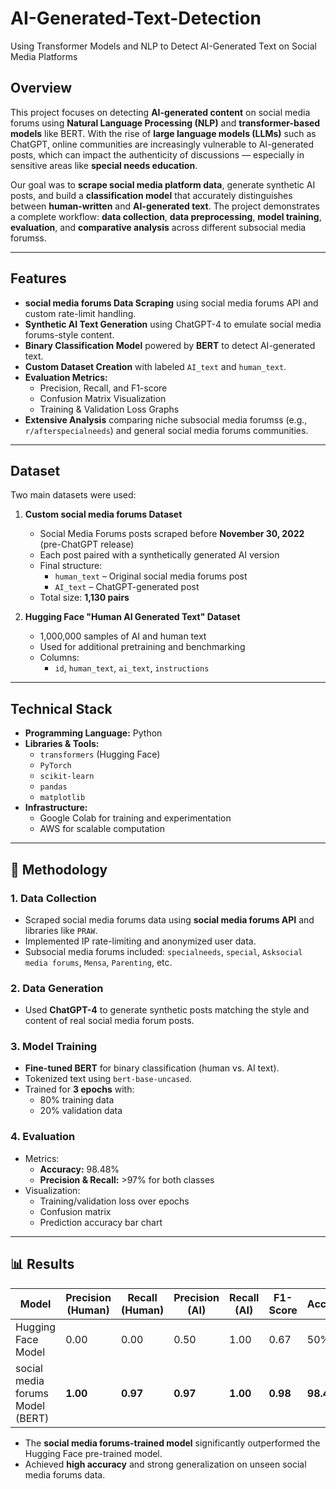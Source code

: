 # AI-Generated-Text-Detection
Using Transformer Models and NLP to Detect AI-Generated Text on Social Media Platforms


## Overview
This project focuses on detecting **AI-generated content** on social media forums using **Natural Language Processing (NLP)** and **transformer-based models** like BERT. With the rise of **large language models (LLMs)** such as ChatGPT, online communities are increasingly vulnerable to AI-generated posts, which can impact the authenticity of discussions — especially in sensitive areas like **special needs education**.  

Our goal was to **scrape social media platform data**, generate synthetic AI posts, and build a **classification model** that accurately distinguishes between **human-written** and **AI-generated text**. The project demonstrates a complete workflow: **data collection**, **data preprocessing**, **model training**, **evaluation**, and **comparative analysis** across different subsocial media forumss.

---

##  Features
- **social media forums Data Scraping** using social media forums API and custom rate-limit handling.  
- **Synthetic AI Text Generation** using ChatGPT-4 to emulate social media forums-style content.  
- **Binary Classification Model** powered by **BERT** to detect AI-generated text.  
- **Custom Dataset Creation** with labeled `AI_text` and `human_text`.  
- **Evaluation Metrics:**
  - Precision, Recall, and F1-score
  - Confusion Matrix Visualization
  - Training & Validation Loss Graphs
- **Extensive Analysis** comparing niche subsocial media forumss (e.g., `r/afterspecialneeds`) and general social media forums communities.

---

##  Dataset
Two main datasets were used:

1. **Custom social media forums Dataset**  
   - Social Media Forums posts scraped before **November 30, 2022** (pre-ChatGPT release)  
   - Each post paired with a synthetically generated AI version  
   - Final structure:
     - `human_text` – Original social media forums post  
     - `AI_text` – ChatGPT-generated post  
   - Total size: **1,130 pairs**

2. **Hugging Face "Human AI Generated Text" Dataset**  
   - 1,000,000 samples of AI and human text  
   - Used for additional pretraining and benchmarking  
   - Columns:
     - `id`, `human_text`, `ai_text`, `instructions`

---

##  Technical Stack
- **Programming Language:** Python  
- **Libraries & Tools:**
  - `transformers` (Hugging Face)
  - `PyTorch`
  - `scikit-learn`
  - `pandas`
  - `matplotlib`
- **Infrastructure:**
  - Google Colab for training and experimentation
  - AWS for scalable computation

---

## 🧪 Methodology

### 1. Data Collection
- Scraped social media forums data using **social media forums API** and libraries like `PRAW`.
- Implemented IP rate-limiting and anonymized user data.
- Subsocial media forums included: `specialneeds`, `special`, `Asksocial media forums`, `Mensa`, `Parenting`, etc.

### 2. Data Generation
- Used **ChatGPT-4** to generate synthetic posts matching the style and content of real social media forum posts.

### 3. Model Training
- **Fine-tuned BERT** for binary classification (human vs. AI text).
- Tokenized text using `bert-base-uncased`.
- Trained for **3 epochs** with:
  - 80% training data
  - 20% validation data

### 4. Evaluation
- Metrics:
  - **Accuracy:** 98.48%
  - **Precision & Recall:** >97% for both classes
- Visualization:
  - Training/validation loss over epochs
  - Confusion matrix
  - Prediction accuracy bar chart

---

## 📊 Results

| Model           | Precision (Human) | Recall (Human) | Precision (AI) | Recall (AI) | F1-Score | Accuracy |
|-----------------|-------------------|----------------|----------------|------------|----------|----------|
| Hugging Face Model | 0.00            | 0.00           | 0.50           | 1.00       | 0.67     | 50%      |
| social media forums Model (BERT) | **1.00**        | **0.97**       | **0.97**       | **1.00**   | **0.98** | **98.48%** |

- The **social media forums-trained model** significantly outperformed the Hugging Face pre-trained model.
- Achieved **high accuracy** and strong generalization on unseen social media forums data.


